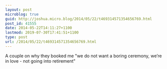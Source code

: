 ```yaml
---
layout: post
microblog: true
guid: http://joshua.micro.blog/2014/05/22/t469314571354656769.html
post_id: 41555
date: 2014-05-22T14:11:27+1100
lastmod: 2019-07-30T17:41:51+1100
type: post
url: /2014/05/22/t469314571354656769.html
---
```

A couple on why they booked me "we do not want a boring ceremony, we’re in love - not going into retirement"
